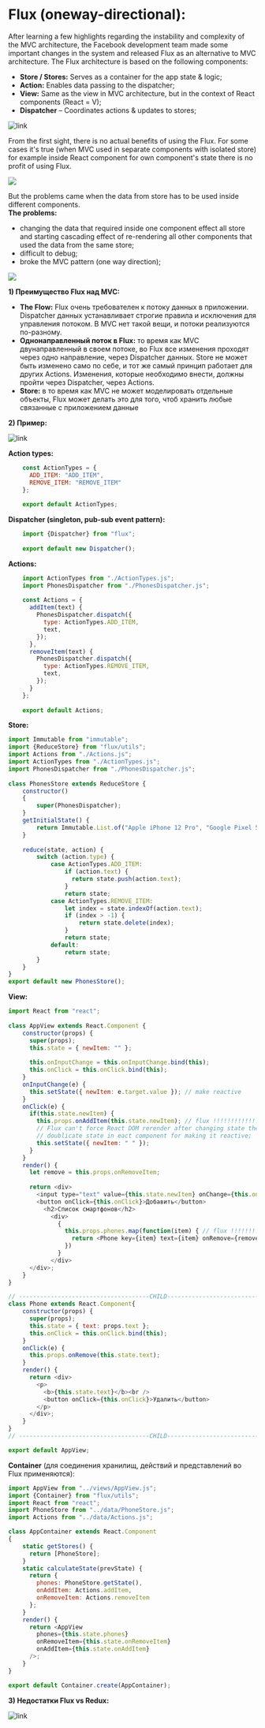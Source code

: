 # Flux (oneway-directional):  

After learning a few highlights regarding the instability and complexity of the MVC architecture,
the Facebook development team made some important changes in the system and released Flux as 
an alternative to MVC architecture. The Flux architecture is based on the following components:

  - **Store / Stores:** Serves as a container for the app state & logic;
  - **Action:** Enables data passing to the dispatcher;
  - **View:** Same as the view in MVC architecture, but in the context of React
    components (React = V);
  - **Dispatcher** – Coordinates actions & updates to stores;
    
![link](https://miro.medium.com/max/875/1*WNMEPdtK9TlayHJ1wcUZPQ.png)  

 From the first sight, there is no actual benefits of using the Flux. For some cases it's true
(when MVC used in separate components with isolated store) for example inside React component for
own component's state there is no profit of using Flux.  

[![](../../../images/087fb20b-edae-40d4-ae41-8298a3af5ae4-original.png)](../../../images/087fb20b-edae-40d4-ae41-8298a3af5ae4-original.png)

But the problems came when the data from store has to be used inside different components.   
**The problems:**   
- changing the data that required inside one component effect all store and starting cascading
  effect of re-rendering all other components that used the data from the same store;
- difficult to debug;
- broke the MVC pattern (one way direction);

[![](../../../images/8fdb1917-90da-4070-b3d7-c7269417c67d-original.png)](../../../images/8fdb1917-90da-4070-b3d7-c7269417c67d-original.png)

**1) Преимущество Flux над MVC:**  
  - **The Flow:** Flux очень требователен к потоку данных в приложении. Dispatcher данных
    устанавливает строгие правила и исключения для управления потоком. В MVC нет такой вещи,
    и потоки реализуются по-разному.
  - **Однонаправленный поток в Flux:** то время как MVC двунаправленный в своем потоке, 
    во Flux все изменения проходят через одно направление, через Dispatcher данных. Store 
    не может быть изменено само по себе, и тот же самый принцип работает для других Actions.
    Изменения, которые необходимо внести, должны пройти через Dispatcher, через Actions.
  - **Store:** в то время как MVC не может моделировать отдельные объекты, Flux может 
    делать это для того, чтоб хранить любые связанные с приложением данные

**2) Пример:**

![link](https://drive.google.com/uc?id=1L1pN-U-Dq6s62lG0dWCa90pVlZGkijvM)

**Action types:**  
```js
    const ActionTypes = { 
      ADD_ITEM: "ADD_ITEM", 
      REMOVE_ITEM: "REMOVE_ITEM"
    };
    
    export default ActionTypes;
```

**Dispatcher (singleton, pub-sub event pattern):**
```js
    import {Dispatcher} from "flux";
     
    export default new Dispatcher();
```

**Actions:**
```js
    import ActionTypes from "./ActionTypes.js";
    import PhonesDispatcher from "./PhonesDispatcher.js";
     
    const Actions = {
      addItem(text) {
        PhonesDispatcher.dispatch({
          type: ActionTypes.ADD_ITEM,
          text,
        });
      },
      removeItem(text) {
        PhonesDispatcher.dispatch({
          type: ActionTypes.REMOVE_ITEM,
          text,
        });
      }
    };
     
    export default Actions;
```

**Store:**
```js
import Immutable from "immutable";
import {ReduceStore} from "flux/utils";
import Actions from "./Actions.js";
import ActionTypes from "./ActionTypes.js";
import PhonesDispatcher from "./PhonesDispatcher.js";
 
class PhonesStore extends ReduceStore {
    constructor()
    {
        super(PhonesDispatcher);
    }
    getInitialState() {
        return Immutable.List.of("Apple iPhone 12 Pro", "Google Pixel 5");
    }
 
    reduce(state, action) {
        switch (action.type) {
            case ActionTypes.ADD_ITEM:
                if (action.text) {
                  return state.push(action.text);
                }
                return state;
            case ActionTypes.REMOVE_ITEM:
                let index = state.indexOf(action.text);
                if (index > -1) {
                    return state.delete(index);
                }
                return state;
            default:
                return state;
        }
    }
}
export default new PhonesStore();
```

**View:**
```js
import React from "react";
 
class AppView extends React.Component {
    constructor(props) {
      super(props);
      this.state = { newItem: "" }; 
         
      this.onInputChange = this.onInputChange.bind(this);
      this.onClick = this.onClick.bind(this);
    }
    onInputChange(e) {
      this.setState({ newItem: e.target.value }); // make reactive
    }
    onClick(e) {
      if(this.state.newItem) {
        this.props.onAddItem(this.state.newItem); // flux !!!!!!!!!!!!!!!!!!!
        // Flux can't force React DOM rerender after changing state therefore we have to
        // doublicate state in eact component for making it reactive;
        this.setState({ newItem: " " }); 
      }
    }
    render() {
      let remove = this.props.onRemoveItem;
      
      return <div>
        <input type="text" value={this.state.newItem} onChange={this.onInputChange} />    
        <button onClick={this.onClick}>Добавить</button>                
          <h2>Список смартфонов</h2>
            <div>
              {
                this.props.phones.map(function(item) { // flux !!!!!!!!!!!!!!!!!!!!!!
                  return <Phone key={item} text={item} onRemove={remove} />
                })
              }
            </div>
      </div>;
    }
}

// -------------------------------------CHILD-----------------------------------
class Phone extends React.Component{
    constructor(props) {
      super(props);
      this.state = { text: props.text };
      this.onClick = this.onClick.bind(this);
    }
    onClick(e) {
      this.props.onRemove(this.state.text);
    }
    render() {
      return <div>
        <p>
          <b>{this.state.text}</b><br />
          <button onClick={this.onClick}>Удалить</button> 
        </p>
      </div>;
    }
}
// -------------------------------------CHILD-----------------------------------

export default AppView;
```

**Container** (для соединения хранилищ, действий и представлений во Flux применяются):

```js
import AppView from "../views/AppView.js";
import {Container} from "flux/utils";
import React from "react";
import PhoneStore from "../data/PhoneStore.js";
import Actions from "../data/Actions.js";

class AppContainer extends React.Component
{
    static getStores() {
      return [PhoneStore];
    }
    static calculateState(prevState) {
      return {
        phones: PhoneStore.getState(),
        onAddItem: Actions.addItem,
        onRemoveItem: Actions.removeItem
      };
    }
    render() {
      return <AppView 
        phones={this.state.phones}
        onRemoveItem={this.state.onRemoveItem}
        onAddItem={this.state.onAddItem} 
      />;
    }
}

export default Container.create(AppContainer);
```

**3) Недостатки Flux vs Redux:**  

![link](https://i.stack.imgur.com/HbS0b.jpg)
